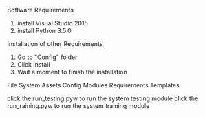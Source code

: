 Software Requirements
1. install Visual Studio 2015
2. install Python 3.5.0

Installation of other Requirements
1. Go to "Config" folder
2. Click Install
3. Wait a moment to finish the installation

File System
	Assets
	Config
	Modules
	Requirements
	Templates

click the run_testing.pyw to run the system testing module
click the run_raining.pyw to run the system training module